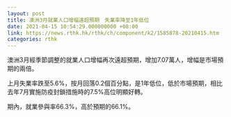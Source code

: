 ```yaml
---
layout: post
title: 澳洲3月就業人口增幅遠超預期　失業率降至1年低位
date: 2021-04-15 10:54:29.000000000 +08:00
link: https://news.rthk.hk/rthk/ch/component/k2/1585878-20210415.htm
categories: rthk
---
```


澳洲3月經季節調整的就業人口增幅再次遠超預期，增加7.07萬人，增幅是市場預期的兩倍。

上月失業率跌至5.6%，按月回落0.2個百分點，是1年低位，低於市場預期，相比去年7月實施防疫封鎖措施時的7.5%高位明顯好轉。

期內，就業參與率66.3%，高於預期的66.1%。
